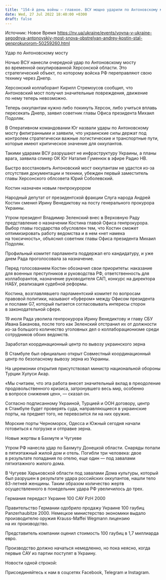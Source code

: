 ```yaml
---
title: "154-й день войны — главное. ВСУ мощно ударили по Антоновскому мосту, назначен новый генпрокурор, германия продаст Украине 100 САУ"
date: Wed, 27 Jul 2022 18:40:00 +0300
draft: false
---
```

Источник: Новое Время https://nv.ua/ukraine/events/voyna-v-ukraine-segodnya-antonovskiy-most-snova-obstrelyan-andrey-kostin-stal-genprokurorom-50259260.html


Удар по Антоновскому мосту

Ночью ВСУ нанесли очередной удар по Антоновскому мосту во временной оккупированной Херсонской области. Это стратегический объект, по которому войска РФ переправляют свою технику через Днепр.

Херсонский коллаборант Кирилл Стремоусов сообщил, что Антоновский мост получил значительные повреждения, движение по нему теперь невозможно.

Теперь оккупантам нужно либо покинуть Херсон, либо учиться вплавь пересекать Днепр, заявил советник главы Офиса президента Михаил Подоляк.

В Оперативном командовании Юг назвали удары по Антоновскому мосту филигранными и заявили, что украинские силы держат под контролем стратегически важные логистические и транспортные пути, которые имеют критическое значение для оккупантов.

Такими ударами ВСУ разрушают не инфраструктуру Украины, а планы врага, заявила спикер ОК Юг Наталия Гуменюк в эфире Радио НВ.

Быстро восстановить Антоновский мост оккупантам не удастся из-за отсутствия документации и техники, убежден первый заместитель главы Херсонского облсовета Юрий Соболевский.

Костин назначен новым генпрокурором

Народный депутат от президентской фракции Слуга народа Андрей Костин сменил Ирину Венедиктову на посту генерального прокурора Украины.



Утром президент Владимир Зеленский внес в Верховную Раду представление о назначении Костина главой Офиса генпрокурора. Выбор главы государства обусловлен тем, что Костин сможет оптимизировать работу ведомства и в нем «нет намека на токсичность», объяснил советник главы Офиса президента Михаил Подоляк.

Профильный комитет парламента поддержал его кандидатуру, и уже днем Рада проголосовала за назначение.

Перед голосованием Костин обозначил свои приоритеты: наказание для военных преступников и руководства РФ, ответственность для коллаборантов, назначение руководителя САП, конкурс на директора НАБУ, реализация судебной реформы.

Костина, возглавлявшего парламентский комитет по вопросам правовой политики, называют «буфером» между Офисом президента и послами G7, который пытается согласовывать интересы сторон в законодательной сфере.

19 июля Рада уволила генпрокурора Ирину Венедиктову и главу СБУ Ивана Баканова, после того как Зеленский отстранил их от должности из-за большого количество уголовных дел о коллаборационизме среди сотрудников обоих ведомств.

Заработал координационный центр по вывозу украинского зерна

В Стамбуле был официально открыт Совместный координационный центр по безопасному вывозу зерна из Украины.

На церемонии открытия присутствовал министр национальной обороны Турции Хулуси Акар.

«Мы считаем, что эта работа внесет значительный вклад в преодоление продовольственного кризиса, затронувшего весь мир, особенно в вопросе снижения цен», — сказал он.

Согласно подписанному Украиной, Турцией и ООН договору, центр в Стамбуле будет проверять суда, направляющиеся в украинские порты, на предмет того, не перевозится ли на них оружие.

Морские порты Черноморск, Одесса и Южный сегодня начали готовиться к погрузке и отправке зерна.

Новые жертвы в Бахмуте и Чугуеве

Утром РФ нанесла удар по Бахмуту Донецкой области. Снаряды попали в пятиэтажный жилой дом и отель. Погибли три человека: двое в результате попадания по отелю, еще один — под завалами пятиэтажного жилого дома.

В Чугуеве Харьковской области под завалами Дома культуры, который был разрушен в результате удара российских оккупантов, нашли тело 83-летней женщины. Таким образом количество жертв осуществленного в понедельник удара РФ увеличилось до трех.

Германия передаст Украине 100 САУ PzH 2000

Правительство Германии одобрило продажу Украине 100 гаубиц Panzerhaubitze 2000. Немецкое министерство экономики выдало производителю оружия Krauss-Maffei Wegmann лицензию на их производство.

Представитель компании оценил стоимость 100 гаубиц в 1,7 миллиарда евро.

Производство должно начаться немедленно, но пока неясно, когда первые САУ из партии поступят в Украину.



Новости одной строкой:

Присоединяйтесь к нам в соцсетях Facebook, Telegram и Instagram.
